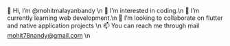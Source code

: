 👋 Hi, I’m @mohitmalayanbandy \n
👀 I’m interested in coding.\n
🌱 I’m currently learning web development.\n
💞️ I’m looking to collaborate on flutter and native application projects \n
📫 You can reach me through mail mohit78nandy@gmail.com \n

